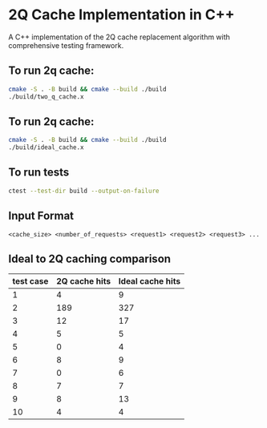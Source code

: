 # 2Q Cache Implementation in C++

A C++ implementation of the 2Q cache replacement algorithm with comprehensive testing framework.

## To run 2q cache:

```bash
cmake -S . -B build && cmake --build ./build
./build/two_q_cache.x
```

## To run 2q cache:

```bash
cmake -S . -B build && cmake --build ./build
./build/ideal_cache.x
```

## To run tests
```bash
ctest --test-dir build --output-on-failure
```

## Input Format
```
<cache_size> <number_of_requests> <request1> <request2> <request3> ...
```
## Ideal to 2Q caching comparison

test case | 2Q cache hits | Ideal cache hits |
|-------- | -------------- | ---------------- |
| 1       |       4        |       9          |
| 2       |       189      |       327        |
| 3       |       12       |       17         |
| 4       |       5        |       5          |
| 5       |       0        |       4          |
| 6       |       8        |       9          |
| 7       |       0        |       6          |
| 8       |       7        |       7          |
| 9       |       8        |       13         |
| 10      |       4        |       4          |